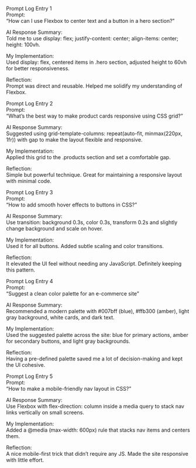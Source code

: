 Prompt Log Entry 1  
Prompt:  
“How can I use Flexbox to center text and a button in a hero section?”  

AI Response Summary:  
Told me to use display: flex; justify-content: center; align-items: center; height: 100vh.  

My Implementation:  
Used display: flex, centered items in .hero section, adjusted height to 60vh for better responsiveness.  

Reflection:  
Prompt was direct and reusable. Helped me solidify my understanding of Flexbox.  


Prompt Log Entry 2  
Prompt:  
“What’s the best way to make product cards responsive using CSS grid?”  

AI Response Summary:  
Suggested using grid-template-columns: repeat(auto-fit, minmax(220px, 1fr)) with gap to make the layout flexible and responsive.  

My Implementation:  
Applied this grid to the .products section and set a comfortable gap.  

Reflection:  
Simple but powerful technique. Great for maintaining a responsive layout with minimal code.  


Prompt Log Entry 3  
Prompt:  
“How to add smooth hover effects to buttons in CSS?”  

AI Response Summary:  
Use transition: background 0.3s, color 0.3s, transform 0.2s and slightly change background and scale on hover.  

My Implementation:  
Used it for all buttons. Added subtle scaling and color transitions.  

Reflection:  
It elevated the UI feel without needing any JavaScript. Definitely keeping this pattern.  


Prompt Log Entry 4  
Prompt:  
“Suggest a clean color palette for an e-commerce site”  

AI Response Summary:  
Recommended a modern palette with #007bff (blue), #ffb300 (amber), light gray background, white cards, and dark text.  

My Implementation:  
Used the suggested palette across the site: blue for primary actions, amber for secondary buttons, and light gray backgrounds.  

Reflection:  
Having a pre-defined palette saved me a lot of decision-making and kept the UI cohesive.  


Prompt Log Entry 5  
Prompt:  
“How to make a mobile-friendly nav layout in CSS?”  

AI Response Summary:  
Use Flexbox with flex-direction: column inside a media query to stack nav links vertically on small screens.  

My Implementation:  
Added a @media (max-width: 600px) rule that stacks nav items and centers them.  

Reflection:  
A nice mobile-first trick that didn’t require any JS. Made the site responsive with little effort.  
